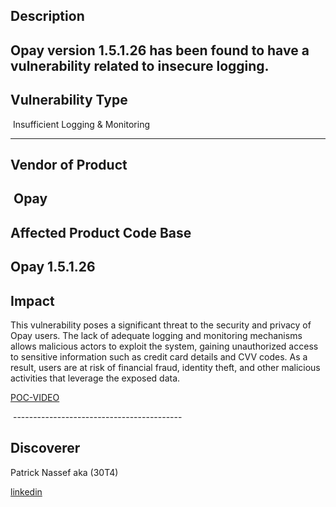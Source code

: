 ## Description
Opay version 1.5.1.26 has been found to have a vulnerability related to insecure logging.
------------------------------------------
## Vulnerability Type

 Insufficient Logging & Monitoring

------------------------------------------
## Vendor of Product
 Opay
------------------------------------------

## Affected Product Code Base
Opay 1.5.1.26
------------------------------------------
## Impact

This vulnerability poses a significant threat to the security and privacy of Opay users. The lack of adequate logging and monitoring mechanisms allows malicious actors to exploit the system, gaining unauthorized access to sensitive information such as credit card details and CVV codes. As a result, users are at risk of financial fraud, identity theft, and other malicious activities that leverage the exposed data.

[POC-VIDEO](https://www.youtube.com/watch?v=HJUj3PgH7Ag&ab_channel=PatrickNassef)

 ------------------------------------------

## Discoverer

Patrick Nassef aka (30T4)

[linkedin](https://www.linkedin.com/in/patrick0x41/)